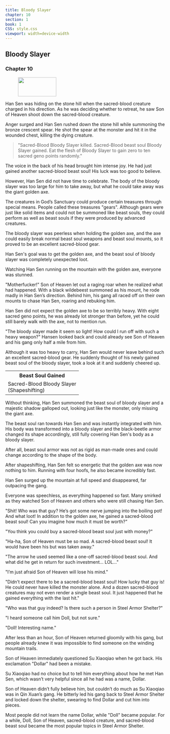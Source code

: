 ```yaml
---
title: Bloody Slayer
chapter: 10
section: 1
book: 1
CSS: style.css
viewport: width=device-width
---
```


## Bloody Slayer

### Chapter 10

<figure>
	<img src="../Images/gem.gif" alt="" id="gem" width="120" height="60" />
</figure>

Han Sen was hiding on the stone hill when the sacred-blood creature charged in his direction. As he was deciding whether to retreat, he saw Son of Heaven shoot down the sacred-blood creature.

Anger surged and Han Sen rushed down the stone hill while summoning the bronze crescent spear. He shot the spear at the monster and hit it in the wounded chest, killing the dying creature.

> "Sacred-Blood Bloody Slayer killed. Sacred-Blood beast soul Bloody Slayer gained. Eat the flesh of Bloody Slayer to gain zero to ten sacred geno points randomly."

The voice in the back of his head brought him intense joy. He had just gained another sacred-blood beast soul! His luck was too good to believe.

However, Han Sen did not have time to celebrate. The body of the bloody slayer was too large for him to take away, but what he could take away was the giant golden axe.

The creatures in God’s Sanctuary could produce certain treasures through special means. People called these treasures "gears". Although gears were just like solid items and could not be summoned like beast souls, they could perform as well as beast souls if they were produced by advanced creatures.

The bloody slayer was peerless when holding the golden axe, and the axe could easily break normal beast soul weapons and beast soul mounts, so it proved to be an excellent sacred-blood gear.

Han Sen's goal was to get the golden axe, and the beast soul of bloody slayer was completely unexpected loot.

Watching Han Sen running on the mountain with the golden axe, everyone was stunned.

"Motherfucker!" Son of Heaven let out a raging roar when he realized what had happened. With a black wildebeest summoned as his mount, he rode madly in Han Sen’s direction. Behind him, his gang all raced off on their own mounts to chase Han Sen, roaring and rebuking him.

Han Sen did not expect the golden axe to be so terribly heavy. With eight sacred geno points, he was already lot stronger than before, yet he could still barely walk with the axe, not to mention run.

"The bloody slayer made it seem so light! How could I run off with such a heavy weapon?" Hansen looked back and could already see Son of Heaven and his gang only half a mile from him.

Although it was too heavy to carry, Han Sen would never leave behind such an excellent sacred-blood gear. He suddenly thought of his newly gained beast soul of the bloody slayer, took a look at it and suddenly cheered up.

<div class="tables">
	<table class="beast">
		<tr>
			<th>Beast Soul Gained</th>
		</tr><tr>
			<td>Sacred-Blood Bloody Slayer<br>
				<span class="type">(Shapeshifting)</td>
		</tr>
	</table>
	<!-- Type of Sacred-Blood Bloody Slayer’s Beast Soul: Shapeshifting.-->
</div>


Without thinking, Han Sen summoned the beast soul of bloody slayer and a majestic shadow galloped out, looking just like the monster, only missing the giant axe.

The beast soul ran towards Han Sen and was instantly integrated with him. His body was transformed into a bloody slayer and the black-beetle armor changed its shape accordingly, still fully covering Han Sen's body as a bloody slayer.

After all, beast soul armor was not as rigid as man-made ones and could change according to the shape of the body.

After shapeshifting, Han Sen felt so energetic that the golden axe was now nothing to him. Running with four hoofs, he also became incredibly fast.

Han Sen surged up the mountain at full speed and disappeared, far outpacing the gang.

Everyone was speechless, as everything happened so fast. Many smirked as they watched Son of Heaven and others who were still chasing Han Sen.

"Shit! Who was that guy? He’s got some nerve jumping into the boiling pot! And what loot! In addition to the golden axe, he gained a sacred-blood beast soul! Can you imagine how much it must be worth?"

"You think you could buy a sacred-blood beast soul just with money?"

"Ha-ha, Son of Heaven must be so mad. A sacred-blood beast soul! It would have been his but was taken away."

"The arrow he used seemed like a one-off sacred-blood beast soul. And what did he get in return for such investment… LOL…"

"I’m just afraid Son of Heaven will lose his mind."

"Didn’t expect there to be a sacred-blood beast soul! How lucky that guy is! He could never have killed the monster alone. And a dozen sacred-blood creatures may not even render a single beast soul. It just happened that he gained everything with the last hit."

"Who was that guy indeed? Is there such a person in Steel Armor Shelter?"

"I heard someone call him Doll, but not sure."

"Doll! Interesting name."

After less than an hour, Son of Heaven returned gloomily with his gang, but people already knew it was impossible to find someone on the winding mountain trails.

Son of Heaven immediately questioned Su Xiaoqiao when he got back. His exclamation "Dollar" had been a mistake.

Su Xiaoqiao had no choice but to tell him everything about how he met Han Sen, which wasn’t very helpful since all he had was a name, Dollar.

Son of Heaven didn’t fully believe him, but couldn’t do much as Su Xiaoqiao was in Qin Xuan’s gang. He bitterly led his gang back to Steel Armor Shelter and locked down the shelter, swearing to find Dollar and cut him into pieces.

Most people did not learn the name Dollar, while "Doll" became popular. For a while, Doll, Son of Heaven, sacred-blood creature, and sacred-blood beast soul became the most popular topics in Steel Armor Shelter.